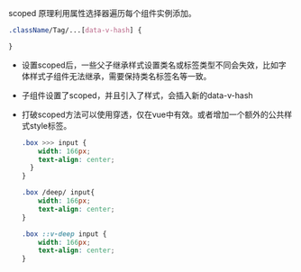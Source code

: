 scoped 原理利用属性选择器遍历每个组件实例添加。

```css
.className/Tag/...[data-v-hash] {

}
```

* 设置scoped后，一些父子继承样式设置类名或标签类型不同会失效，比如字体样式子组件无法继承，需要保持类名标签名等一致。
* 子组件设置了scoped，并且引入了样式，会插入新的data-v-hash
* 打破scoped方法可以使用穿透，仅在vue中有效。或者增加一个额外的公共样式style标签。

  ```css
  .box >>> input {
      width: 166px;
      text-align: center;
    }
  }

  .box /deep/ input{
      width: 166px;
      text-align: center;
  }

  .box ::v-deep input {
      width: 166px;
      text-align: center;
  }
  ```
